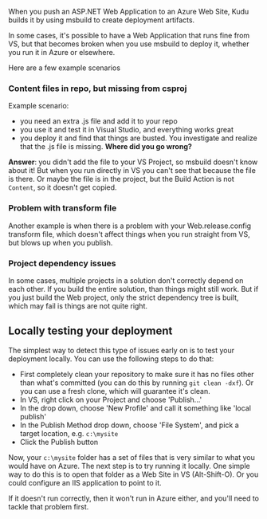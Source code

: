 When you push an ASP.NET Web Application to an Azure Web Site, Kudu builds it by using msbuild to create deployment artifacts.

In some cases, it's possible to have a Web Application that runs fine from VS, but that becomes broken when you use msbuild to deploy it, whether you run it in Azure or elsewhere.

Here are a few example scenarios

### Content files in repo, but missing from csproj

Example scenario:
- you need an extra .js file and add it to your repo
- you use it and test it in Visual Studio, and everything works great
- you deploy it and find that things are busted. You investigate and realize that the .js file is missing. **Where did you go wrong?**

**Answer**: you didn't add the file to your VS Project, so msbuild doesn't know about it! But when you run directly in VS you can't see that because the file is there. Or maybe the file is in the project, but the Build Action is not `Content`, so it doesn't get copied.

### Problem with transform file

Another example is when there is a problem with your Web.release.config transform file, which doesn't affect things when you run straight from VS, but blows up when you publish.


### Project dependency issues

In some cases, multiple projects in a solution don't correctly depend on each other. If you build the entire solution, than things might still work. But if you just build the Web project, only the strict dependency tree is built, which may fail is things are not quite right.


## Locally testing your deployment

The simplest way to detect this type of issues early on is to test your deployment locally. You can use the following steps to do that:

- First completely clean your repository to make sure it has no files other than what's committed (you can do this by running `git clean -dxf`). Or you can use a fresh clone, which will guarantee it's clean.
- In VS, right click on your Project and choose 'Publish...'
- In the drop down, choose 'New Profile' and call it something like 'local publish'
- In the Publish Method drop down, choose 'File System', and pick a target location, e.g. `c:\mysite`
- Click the Publish button

Now, your `c:\mysite` folder has a set of files that is very similar to what you would have on Azure. The next step is to try running it locally. One simple way to do this is to open that folder as a Web Site in VS (Alt-Shift-O). Or you could configure an IIS application to point to it.

If it doesn't run correctly, then it won't run in Azure either, and you'll need to tackle that problem first.
